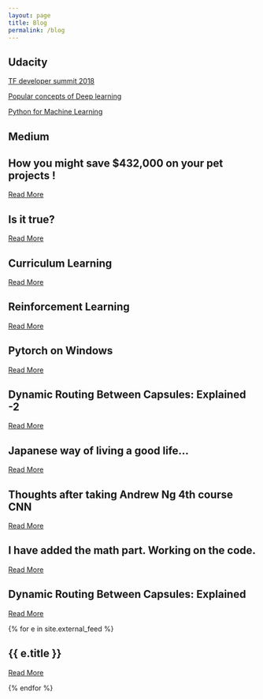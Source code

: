 ```yaml
---
layout: page
title: Blog
permalink: /blog
---
```

<section id="main" class="wrapper style1">
<h2>Udacity</h2>
<p><a href="https://medium.com/@UdacityINDIA/everything-cool-from-tensorflow-developer-summit-2018-7e22da4913de">TF developer summit 2018</a></p>

<p><a href="https://medium.com/@UdacityINDIA/popular-concepts-of-deep-learning-3f3f57b1574b">Popular concepts of Deep learning</a></p>

<p><a href="https://medium.com/@UdacityINDIA/why-use-python-for-machine-learning-e4b0b4457a77">Python for Machine Learning</a></p>


<h2>Medium</h2>

  <h2>How you might save $432,000 on your pet projects !</h2>
  <p><a href="https://medium.com/@pprocks/how-you-might-save-432-000-on-your-pet-projects-5d0990278478?source=rss-8657f7131e95------2">Read More</a></p>
  
  <h2>Is it true?</h2>
  <p><a href="https://medium.com/@pprocks/is-it-true-bbbad7fd6740?source=rss-8657f7131e95------2">Read More</a></p>
  
  <h2>Curriculum Learning</h2>
  <p><a href="https://medium.com/@pprocks/curriculum-learning-654aa6423abd?source=rss-8657f7131e95------2">Read More</a></p>
  
  <h2>Reinforcement Learning</h2>
  <p><a href="https://medium.com/@pprocks/reinforcement-learning-8efd5671eff5?source=rss-8657f7131e95------2">Read More</a></p>
  
  <h2>Pytorch on Windows</h2>
  <p><a href="https://medium.com/@pprocks/pytorch-on-windows-8413073d04fa?source=rss-8657f7131e95------2">Read More</a></p>
  
  <h2>Dynamic Routing Between Capsules: Explained -2</h2>
  <p><a href="https://medium.com/@pprocks/dynamic-routing-between-capsules-explained-2-6be3048c8605?source=rss-8657f7131e95------2">Read More</a></p>
  
  <h2>Japanese way of living a good life…</h2>
  <p><a href="https://medium.com/@pprocks/japanese-way-of-living-a-good-life-e446567ef6ff?source=rss-8657f7131e95------2">Read More</a></p>
  
  <h2>Thoughts after taking Andrew Ng 4th course CNN</h2>
  <p><a href="https://medium.com/@pprocks/thoughts-after-taking-andrew-ng-4th-course-cnn-ed3687d1bbf?source=rss-8657f7131e95------2">Read More</a></p>
  
  <h2>I have added the math part. Working on the code.</h2>
  <p><a href="https://medium.com/@pprocks/i-have-added-the-math-part-working-on-the-code-4f916168dc5e?source=rss-8657f7131e95------2">Read More</a></p>
  
  <h2>Dynamic Routing Between Capsules: Explained</h2>
  <p><a href="https://medium.com/@pprocks/dynamic-routing-between-capsules-explained-b4277226a467?source=rss-8657f7131e95------2">Read More</a></p>
  



  {% for e in site.external_feed %}
    <h2>{{ e.title }}</h2>
    <p><a href="{{ e.link }}">Read More</a></p>
  {% endfor %}


